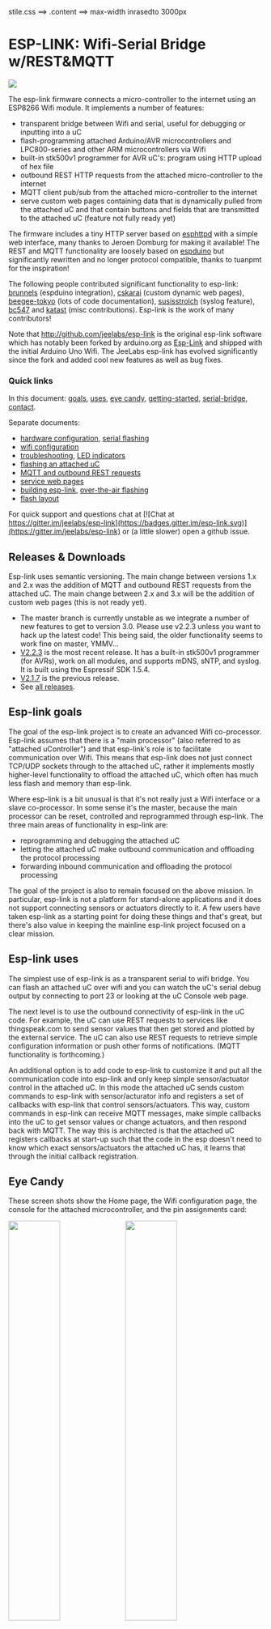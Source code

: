stile.css ==> .content ==> max-width inrasedto  3000px

ESP-LINK: Wifi-Serial Bridge w/REST&MQTT
========================================

<img src="https://cloud.githubusercontent.com/assets/39480/19333951/73fcdcbe-90ad-11e6-8572-5e654377275a.png">

The esp-link firmware connects a micro-controller to the internet using an ESP8266 Wifi module.
It implements a number of features:

- transparent bridge between Wifi and serial, useful for debugging or inputting into a uC
- flash-programming attached Arduino/AVR microcontrollers and
  LPC800-series and other ARM microcontrollers via Wifi
- built-in stk500v1 programmer for AVR uC's: program using HTTP upload of hex file
- outbound REST HTTP requests from the attached micro-controller to the internet
- MQTT client pub/sub from the attached micro-controller to the internet
- serve custom web pages containing data that is dynamically pulled from the attached uC and
  that contain buttons and fields that are transmitted to the attached uC (feature not
  fully ready yet)

The firmware includes a tiny HTTP server based on
[esphttpd](http://www.esp8266.com/viewforum.php?f=34)
with a simple web interface, many thanks to Jeroen Domburg for making it available!
The REST and MQTT functionality are loosely based on [espduino](https://github.com/tuanpmt/espduino)
but significantly rewritten and no longer protocol compatible, thanks to tuanpmt for the
inspiration!

The following people contributed significant functionality to esp-link:
[brunnels](https://github.com/brunnels) (espduino integration),
[cskarai](https://github.com/cskarai) (custom dynamic web pages),
[beegee-tokyo](https://github.com/beegee-tokyo) (lots of code documentation),
[susisstrolch](https://github.com/susisstrolch) (syslog feature),
[bc547](https://github.com/bc547) and [katast](https://github.com/katast) (misc contributions).
Esp-link is the work of many contributors!

Note that http://github.com/jeelabs/esp-link is the original esp-link software which has
notably been forked by arduino.org as [Esp-Link](https://github.com/arduino-org/Esp-Link) and shipped
with the initial Arduino Uno Wifi. The JeeLabs esp-link has evolved significantly since the
fork and added cool new features as well as bug fixes.

### Quick links

In this document: [goals](#esp-link-goals), [uses](#esp-link-uses), [eye candy](#eye-candy),
[getting-started](#getting-started), [serial-bridge](#serial-bridge), [contact](#contact).

Separate documents:
- [hardware configuration](FLASHING.md), [serial flashing](FLASHING.md#initial-serial-flashing)
- [wifi configuration](WIFI-CONFIG.md)
- [troubleshooting](TROUBLESHOOTING.md), [LED indicators](TROUBLESHOOTING.md#led-indicators)
- [flashing an attached uC](UC-FLASHING.md)
- [MQTT and outbound REST requests](RESTMQTT.md)
- [service web pages](WEB-SERVER.md)
- [building esp-link](BUILDING.md), [over-the-air flashing](BUILDING.md#updating-the-firmware-over-the-air)
- [flash layout](FLASH.md)

For quick support and questions chat at
[![Chat at https://gitter.im/jeelabs/esp-link](https://badges.gitter.im/esp-link.svg)](https://gitter.im/jeelabs/esp-link)
or (a little slower) open a github issue.

Releases & Downloads
--------------------
Esp-link uses semantic versioning. The main change between versions 1.x and 2.x was the
addition of MQTT and outbound REST requests from the attached uC. The main change between 2.x
and 3.x will be the addition of custom web pages (this is not ready yet).

- The master branch is currently unstable as we integrate a number of new features to get
  to version 3.0. Please use v2.2.3 unless you want to hack up the latest code!
  This being said, the older functionality seems to work fine on master, YMMV...
- [V2.2.3](https://github.com/jeelabs/esp-link/releases/tag/v2.2.3) is the most recent release.
  It has a built-in stk500v1 programmer (for AVRs), work on all modules, and supports mDNS,
  sNTP, and syslog. It is built using the Espressif SDK 1.5.4.
- [V2.1.7](https://github.com/jeelabs/esp-link/releases/tag/v2.1.7) is the previous release.
- See [all releases](https://github.com/jeelabs/esp-link/releases).

## Esp-link goals

The goal of the esp-link project is to create an advanced Wifi co-processor. Esp-link assumes that
there is a "main processor" (also referred to as "attached uController") and that esp-link's role
is to facilitate communication over Wifi. This means that esp-link does not just connect TCP/UDP
sockets through to the attached uC, rather it implements mostly higher-level functionality to
offload the attached uC, which often has much less flash and memory than esp-link.

Where esp-link is a bit unusual is that it's not really
just a Wifi interface or a slave co-processor. In some sense it's the master, because the main
processor can be reset, controlled and reprogrammed through esp-link. The three main areas of
functionality in esp-link are:

- reprogramming and debugging the attached uC
- letting the attached uC make outbound communication and offloading the protocol processing
- forwarding inbound communication and offloading the protocol processing

The goal of the project is also to remain focused on the above mission. In particular, esp-link
is not a platform for stand-alone applications and it does not support connecting sensors or
actuators directly to it. A few users have taken esp-link as a starting point for doing these
things and that's great, but there's also value in keeping the mainline esp-link project
focused on a clear mission.

## Esp-link uses

The simplest use of esp-link is as a transparent serial to wifi bridge. You can flash an attached
uC over wifi and you can watch the uC's serial debug output by connecting to port 23 or looking
at the uC Console web page.

The next level is to use the outbound connectivity of esp-link in the uC code. For example, the
uC can use REST requests to services like thingspeak.com to send sensor values that then get
stored and plotted by the external service.
The uC can also use REST requests to retrieve simple configuration
information or push other forms of notifications. (MQTT functionality is forthcoming.)

An additional option is to add code to esp-link to customize it and put all the communication
code into esp-link and only keep simple sensor/actuator control in the attached uC. In this
mode the attached uC sends custom commands to esp-link with sensor/acturator info and
registers a set of callbacks with esp-link that control sensors/actuators. This way, custom
commands in esp-link can receive MQTT messages, make simple callbacks into the uC to get sensor
values or change actuators, and then respond back with MQTT. The way this is architected is that
the attached uC registers callbacks at start-up such that the code in the esp doesn't need to 
know which exact sensors/actuators the attached uC has, it learns that through the initial
callback registration.

## Eye Candy

These screen shots show the Home page, the Wifi configuration page, the console for the
attached microcontroller, and the pin assignments card:

<img width="45%" src="https://cloud.githubusercontent.com/assets/39480/19334029/f8128c92-90ad-11e6-804e-9a4796035e9a.png">
<img width="45%" src="https://cloud.githubusercontent.com/assets/39480/8261427/6caf7326-167f-11e5-8085-bc8b20159b2b.png">
<img width="45%" src="https://cloud.githubusercontent.com/assets/39480/8261426/6ca7f75e-167f-11e5-827d-9a1c582ad05d.png">
<img width="30%" src="https://cloud.githubusercontent.com/assets/39480/8261658/11e6c64a-1681-11e5-82d0-ea5ec90a6ddb.png">
<img width="45%" src="https://cloud.githubusercontent.com/assets/39480/19334011/e0c3fe40-90ad-11e6-9893-847e805e7b89.png">
<img width="45%" src="https://cloud.githubusercontent.com/assets/39480/19333988/c1858cec-90ad-11e6-8b1c-ffed516e1b7f.png">

Getting Started
---------------

To get started you need to:
 1. prepare your esp8266 module for serial flashing
 2. download the latest esp-link release image (you can build your own later)
 3. flash the firmware
 4. configure the Wifi in esp-link for your network

You can then attach a uC and upload a sketch:
 1. attach a uC (e.g. arduino) to your esp8266 module
 2. connect via the serial port to see a pre-loaded sketch running
 3. upload a fresh version of the sketch

From there, more advanced steps are:
- write a sketch that uses MQTT to communicate, or that makes outbound REST requests
- create some web pages and write a sketch that populates data in them or reacts to buttons
  and forms
- make changes or enhancements to esp-link and build your own firmware

### Serial bridge

In order to connect through the esp-link to a microcontroller use port 23. For example,
on linux you can use `nc esp-hostname 23` or `telnet esp-hostname 23`.

The connections on port 23 and 2323 have a 5 minute inactivity timeout. This is standard with
Espressif's SDK and esp-link does not change it. The reason is that due to memory limitations only a
few connections can be open (4 per port) and it's easy for connections to get "lost" staying open
forever, for example, due to wifi disconnects. That could easily make it impossible to connect to
esp-link due to connection exhaustion. Something smarter is most likely possible...

Note that multiple connections to port 23 and 2323 can be made simultaneously. Esp-link will
intermix characters received on all these connections onto the serial TX and it will
broadcast incoming characters from the serial RX to all connections. Use with caution!

If you are using esp-link to connect to the console of a linux system, such as an rPi, you
will most likely see what you typed being echoed twice. If you are on a linux system use
telnet and issue a `mode char` command (in telnet, hit the escape char `^]` and type `mode
char` at the prompt). If you are using putty on Windows, open the connection settings and
in the terminal settings set both `local echo` and `local line editing` to `off`.

Contact
-------

If you find problems with esp-link, please create a github issue. If you have a question, please
use the gitter chat link at the top of this page.
